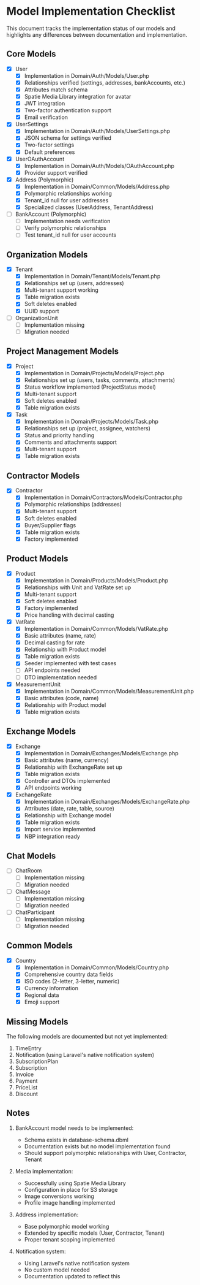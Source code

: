 # Model Implementation Checklist

This document tracks the implementation status of our models and highlights any differences between documentation and implementation.

## Core Models

- [x] User
  - [x] Implementation in Domain/Auth/Models/User.php
  - [x] Relationships verified (settings, addresses, bankAccounts, etc.)
  - [x] Attributes match schema
  - [x] Spatie Media Library integration for avatar
  - [x] JWT integration
  - [x] Two-factor authentication support
  - [x] Email verification

- [x] UserSettings
  - [x] Implementation in Domain/Auth/Models/UserSettings.php
  - [x] JSON schema for settings verified
  - [x] Two-factor settings
  - [x] Default preferences

- [x] UserOAuthAccount
  - [x] Implementation in Domain/Auth/Models/OAuthAccount.php
  - [x] Provider support verified

- [x] Address (Polymorphic)
  - [x] Implementation in Domain/Common/Models/Address.php
  - [x] Polymorphic relationships working
  - [x] Tenant_id null for user addresses
  - [x] Specialized classes (UserAddress, TenantAddress)

- [ ] BankAccount (Polymorphic)
  - [ ] Implementation needs verification
  - [ ] Verify polymorphic relationships
  - [ ] Test tenant_id null for user accounts

## Organization Models

- [x] Tenant
  - [x] Implementation in Domain/Tenant/Models/Tenant.php
  - [x] Relationships set up (users, addresses)
  - [x] Multi-tenant support working
  - [x] Table migration exists
  - [x] Soft deletes enabled
  - [x] UUID support

- [ ] OrganizationUnit
  - [ ] Implementation missing
  - [ ] Migration needed

## Project Management Models

- [x] Project
  - [x] Implementation in Domain/Projects/Models/Project.php
  - [x] Relationships set up (users, tasks, comments, attachments)
  - [x] Status workflow implemented (ProjectStatus model)
  - [x] Multi-tenant support
  - [x] Soft deletes enabled
  - [x] Table migration exists

- [x] Task
  - [x] Implementation in Domain/Projects/Models/Task.php
  - [x] Relationships set up (project, assignee, watchers)
  - [x] Status and priority handling
  - [x] Comments and attachments support
  - [x] Multi-tenant support
  - [x] Table migration exists

## Contractor Models

- [x] Contractor
  - [x] Implementation in Domain/Contractors/Models/Contractor.php
  - [x] Polymorphic relationships (addresses)
  - [x] Multi-tenant support
  - [x] Soft deletes enabled
  - [x] Buyer/Supplier flags
  - [x] Table migration exists
  - [x] Factory implemented

## Product Models

- [x] Product
  - [x] Implementation in Domain/Products/Models/Product.php
  - [x] Relationships with Unit and VatRate set up
  - [x] Multi-tenant support
  - [x] Soft deletes enabled
  - [x] Factory implemented
  - [x] Price handling with decimal casting

- [x] VatRate
  - [x] Implementation in Domain/Common/Models/VatRate.php
  - [x] Basic attributes (name, rate)
  - [x] Decimal casting for rate
  - [x] Relationship with Product model
  - [x] Table migration exists
  - [x] Seeder implemented with test cases
  - [ ] API endpoints needed
  - [ ] DTO implementation needed

- [x] MeasurementUnit
  - [x] Implementation in Domain/Common/Models/MeasurementUnit.php
  - [x] Basic attributes (code, name)
  - [x] Relationship with Product model
  - [x] Table migration exists

## Exchange Models

- [x] Exchange
  - [x] Implementation in Domain/Exchanges/Models/Exchange.php
  - [x] Basic attributes (name, currency)
  - [x] Relationship with ExchangeRate set up
  - [x] Table migration exists
  - [x] Controller and DTOs implemented
  - [x] API endpoints working

- [x] ExchangeRate
  - [x] Implementation in Domain/Exchanges/Models/ExchangeRate.php
  - [x] Attributes (date, rate, table, source)
  - [x] Relationship with Exchange model
  - [x] Table migration exists
  - [x] Import service implemented
  - [x] NBP integration ready

## Chat Models

- [ ] ChatRoom
  - [ ] Implementation missing
  - [ ] Migration needed

- [ ] ChatMessage
  - [ ] Implementation missing
  - [ ] Migration needed

- [ ] ChatParticipant
  - [ ] Implementation missing
  - [ ] Migration needed

## Common Models

- [x] Country
  - [x] Implementation in Domain/Common/Models/Country.php
  - [x] Comprehensive country data fields
  - [x] ISO codes (2-letter, 3-letter, numeric)
  - [x] Currency information
  - [x] Regional data
  - [x] Emoji support

## Missing Models

The following models are documented but not yet implemented:

1. TimeEntry
2. Notification (using Laravel's native notification system)
3. SubscriptionPlan
4. Subscription
5. Invoice
6. Payment
7. PriceList
8. Discount

## Notes

1. BankAccount model needs to be implemented:
   - Schema exists in database-schema.dbml
   - Documentation exists but no model implementation found
   - Should support polymorphic relationships with User, Contractor, Tenant

2. Media implementation:
   - Successfully using Spatie Media Library
   - Configuration in place for S3 storage
   - Image conversions working
   - Profile image handling implemented

3. Address implementation:
   - Base polymorphic model working
   - Extended by specific models (User, Contractor, Tenant)
   - Proper tenant scoping implemented

4. Notification system:
   - Using Laravel's native notification system
   - No custom model needed
   - Documentation updated to reflect this
